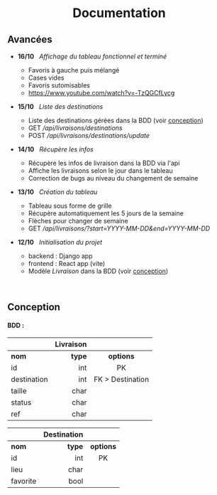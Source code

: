 # <div align="center">Documentation</div>

## Avancées

* **16/10** &nbsp; *Affichage du tableau fonctionnel et terminé*

    * Favoris à gauche puis mélangé
    * Cases vides
    * Favoris sutomisables
    * https://www.youtube.com/watch?v=-TzQGCfLycg

* **15/10** &nbsp; *Liste des destinations*

    * Liste des destinations gérées dans la BDD (voir [conception](#conception))
    * GET */api/livraisons/destinations*
    * POST */api/livraisons/destinations/update*

* **14/10** &nbsp; *Récupère les infos*

    * Récupère les infos de livraison dans la BDD via l'api
    * Affiche les livraisons selon le jour dans le tableau
    * Correction de bugs au niveau du changement de semaine

* **13/10** &nbsp; *Création du tableau* 

    * Tableau sous forme de grille
    * Récupère automatiquement les 5 jours de la semaine
    * Flèches pour changer de semaine
    * GET */api/livraisons/?start=YYYY-MM-DD&end=YYYY-MM-DD*

* **12/10** &nbsp; *Initialisation du projet*

    * backend : Django app
    * frontend : React app (vite)
    * Modèle *Livraison* dans la BDD (voir [conception](#conception))

<br />

## Conception

#### BDD :

||             **Livraison**               ||
|:------------|---------:|:----------------:|
| **nom**     | **type** | **options**      |
| id          | int      | PK               |
| destination | int      | FK > Destination |
| taille      | char     |                  |
| status      | char     |                  |
| ref         | char     |                  |

||         **Destination**         ||
|:---------|---------:|:-----------:|
| **nom**  | **type** | **options** |
| id       | int      | PK          |
| lieu     | char     |             |
| favorite | bool     |             |
